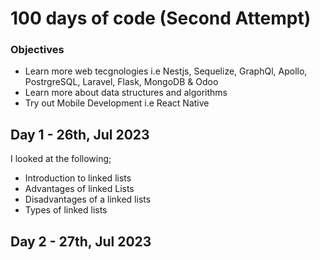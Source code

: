# 100 days of code (Second Attempt)
### Objectives
- Learn more web tecgnologies i.e Nestjs, Sequelize, GraphQl, Apollo, PostrgreSQL, Laravel, Flask, MongoDB & Odoo
- Learn more about data structures and algorithms
- Try out Mobile Development i.e React Native

## Day 1 - 26th, Jul 2023
I looked at the following;
- Introduction to linked lists
- Advantages of linked Lists
- Disadvantages of a linked lists
- Types of linked lists

## Day 2 - 27th, Jul 2023
